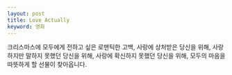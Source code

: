 ```yaml
---
layout: post
title: Love Actually
keyword: 영화
---
```


<p>크리스마스에 모두에게 전하고 싶은 로맨틱한 고백, 사랑에 상처받은 당신을 위해, 사랑하지만 말하지 못했던 당신을 위해, 사랑에 확신하지 못했던 당신을 위해, 모두의 마음을 따뜻하게 할 선물이 찾아옵니다.</p>